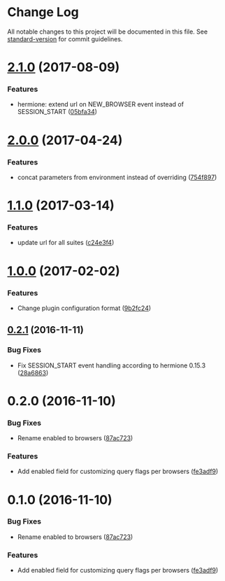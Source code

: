 # Change Log

All notable changes to this project will be documented in this file. See [standard-version](https://github.com/conventional-changelog/standard-version) for commit guidelines.

<a name="2.1.0"></a>
# [2.1.0](https://github.com/gemini-testing/url-decorator/compare/v2.0.0...v2.1.0) (2017-08-09)


### Features

* hermione: extend url on NEW_BROWSER event instead of SESSION_START ([05bfa34](https://github.com/gemini-testing/url-decorator/commit/05bfa34))



<a name="2.0.0"></a>
# [2.0.0](https://github.com/gemini-testing/url-decorator/compare/v1.1.0...v2.0.0) (2017-04-24)


### Features

* concat parameters from environment instead of overriding ([754f897](https://github.com/gemini-testing/url-decorator/commit/754f897))



<a name="1.1.0"></a>
# [1.1.0](https://github.com/:gemini-testing/url-decorator/compare/v1.0.0...v1.1.0) (2017-03-14)


### Features

* update url for all suites ([c24e3f4](https://github.com/:gemini-testing/url-decorator/commit/c24e3f4))



<a name="1.0.0"></a>
# [1.0.0](https://github.com/:gemini-testing/url-decorator/compare/v0.2.1...v1.0.0) (2017-02-02)


### Features

* Change plugin configuration format ([9b2fc24](https://github.com/:gemini-testing/url-decorator/commit/9b2fc24))



<a name="0.2.1"></a>
## [0.2.1](https://github.com/:gemini-testing/url-decorator/compare/v0.2.0...v0.2.1) (2016-11-11)


### Bug Fixes

* Fix SESSION_START event handling according to hermione 0.15.3 ([28a6863](https://github.com/:gemini-testing/url-decorator/commit/28a6863))



<a name="0.2.0"></a>
# 0.2.0 (2016-11-10)


### Bug Fixes

* Rename enabled to browsers ([87ac723](https://github.com/:gemini-testing/url-decorator/commit/87ac723))


### Features

* Add enabled field for customizing query flags per browsers ([fe3adf9](https://github.com/:gemini-testing/url-decorator/commit/fe3adf9))



<a name="0.1.0"></a>
# 0.1.0 (2016-11-10)


### Bug Fixes

* Rename enabled to browsers ([87ac723](https://github.com/:gemini-testing/url-decorator/commit/87ac723))


### Features

* Add enabled field for customizing query flags per browsers ([fe3adf9](https://github.com/:gemini-testing/url-decorator/commit/fe3adf9))
